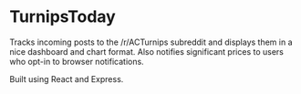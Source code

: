 # TurnipsToday

Tracks incoming posts to the /r/ACTurnips subreddit and displays them in a nice dashboard and chart format. Also notifies significant prices to users who opt-in to browser notifications.

Built using React and Express.
